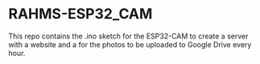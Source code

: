 # RAHMS-ESP32_CAM
This repo contains the .ino sketch for the ESP32-CAM to create a server with a website and a for the photos to be uploaded to Google Drive every hour.
